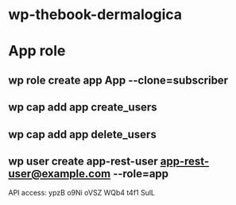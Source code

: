 # wp-thebook-dermalogica

# App role 

wp role create app App --clone=subscriber
-
wp cap add app create_users
-
wp cap add app delete_users
-
wp user create app-rest-user app-rest-user@example.com --role=app
-
API access: ypzB o9Ni oVSZ WQb4 t4f1 SulL
